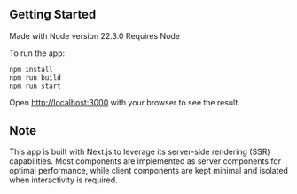 ## Getting Started

Made with Node version 22.3.0
Requires Node

To run the app:

```bash
npm install
npm run build
npm run start
```

Open [http://localhost:3000](http://localhost:3000) with your browser to see the result.

## Note

This app is built with Next.js to leverage its server-side rendering (SSR) capabilities.
Most components are implemented as server components for optimal performance, while client components are kept minimal and isolated when interactivity is required.
